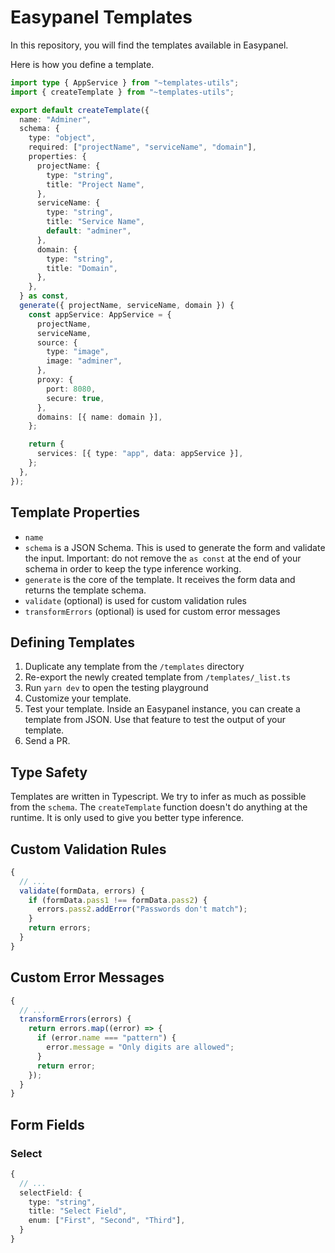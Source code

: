 # Easypanel Templates

In this repository, you will find the templates available in Easypanel.

Here is how you define a template.

```ts
import type { AppService } from "~templates-utils";
import { createTemplate } from "~templates-utils";

export default createTemplate({
  name: "Adminer",
  schema: {
    type: "object",
    required: ["projectName", "serviceName", "domain"],
    properties: {
      projectName: {
        type: "string",
        title: "Project Name",
      },
      serviceName: {
        type: "string",
        title: "Service Name",
        default: "adminer",
      },
      domain: {
        type: "string",
        title: "Domain",
      },
    },
  } as const,
  generate({ projectName, serviceName, domain }) {
    const appService: AppService = {
      projectName,
      serviceName,
      source: {
        type: "image",
        image: "adminer",
      },
      proxy: {
        port: 8080,
        secure: true,
      },
      domains: [{ name: domain }],
    };

    return {
      services: [{ type: "app", data: appService }],
    };
  },
});
```

## Template Properties

- `name`
- `schema` is a JSON Schema. This is used to generate the form and validate the input. Important: do not remove the `as const` at the end of your schema in order to keep the type inference working.
- `generate` is the core of the template. It receives the form data and returns the template schema.
- `validate` (optional) is used for custom validation rules
- `transformErrors` (optional) is used for custom error messages

## Defining Templates

1. Duplicate any template from the `/templates` directory
2. Re-export the newly created template from `/templates/_list.ts`
3. Run `yarn dev` to open the testing playground
4. Customize your template.
5. Test your template. Inside an Easypanel instance, you can create a template from JSON. Use that feature to test the output of your template.
6. Send a PR.

## Type Safety

Templates are written in Typescript. We try to infer as much as possible from the `schema`. The `createTemplate` function doesn't do anything at the runtime. It is only used to give you better type inference.

## Custom Validation Rules

```ts
{
  // ...
  validate(formData, errors) {
    if (formData.pass1 !== formData.pass2) {
      errors.pass2.addError("Passwords don't match");
    }
    return errors;
  }
}
```

## Custom Error Messages

```ts
{
  // ...
  transformErrors(errors) {
    return errors.map((error) => {
      if (error.name === "pattern") {
        error.message = "Only digits are allowed";
      }
      return error;
    });
  }
}
```

## Form Fields

### Select

```ts
{
  // ...
  selectField: {
    type: "string",
    title: "Select Field",
    enum: ["First", "Second", "Third"],
  }
}
```
